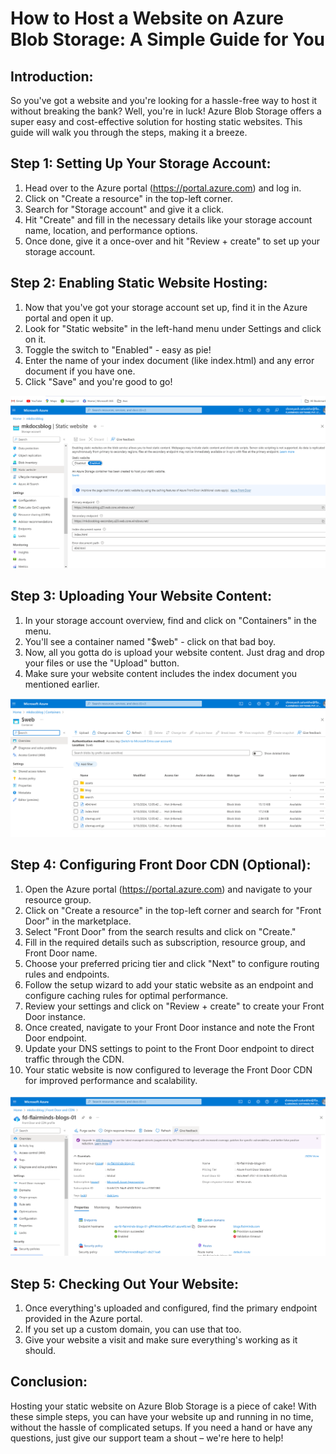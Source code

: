 # How to Host a Website on Azure Blob Storage: A Simple Guide for You

## Introduction:
So you've got a website and you're looking for a hassle-free way to host it without breaking the bank? Well, you're in luck! Azure Blob Storage offers a super easy and cost-effective solution for hosting static websites. This guide will walk you through the steps, making it a breeze.

## Step 1: Setting Up Your Storage Account:
1. Head over to the Azure portal (https://portal.azure.com) and log in.
2. Click on "Create a resource" in the top-left corner.
3. Search for "Storage account" and give it a click.
4. Hit "Create" and fill in the necessary details like your storage account name, location, and performance options.
5. Once done, give it a once-over and hit "Review + create" to set up your storage account.

## Step 2: Enabling Static Website Hosting:
1. Now that you've got your storage account set up, find it in the Azure portal and open it up.
2. Look for "Static website" in the left-hand menu under Settings and click on it.
3. Toggle the switch to "Enabled" - easy as pie!
4. Enter the name of your index document (like index.html) and any error document if you have one.
5. Click "Save" and you're good to go!

[Material Metrics Screenshot_18]:host_static_website/Screenshot_18.png
![Material Metrics Screenshot_18][Material Metrics Screenshot_18]


## Step 3: Uploading Your Website Content:
1. In your storage account overview, find and click on "Containers" in the menu.
2. You'll see a container named "$web" - click on that bad boy.
3. Now, all you gotta do is upload your website content. Just drag and drop your files or use the "Upload" button.
4. Make sure your website content includes the index document you mentioned earlier.

[Material Metrics Screenshot_1]:host_static_website/Screenshot_1.png
![Material Metrics Screenshot_1][Material Metrics Screenshot_1]

## Step 4: Configuring Front Door CDN (Optional):
1. Open the Azure portal (https://portal.azure.com) and navigate to your resource group.
2. Click on "Create a resource" in the top-left corner and search for "Front Door" in the marketplace.
3. Select "Front Door" from the search results and click on "Create."
4. Fill in the required details such as subscription, resource group, and Front Door name.
5. Choose your preferred pricing tier and click "Next" to configure routing rules and endpoints.
6. Follow the setup wizard to add your static website as an endpoint and configure caching rules for optimal performance.
7. Review your settings and click on "Review + create" to create your Front Door instance.
8. Once created, navigate to your Front Door instance and note the Front Door endpoint.
9. Update your DNS settings to point to the Front Door endpoint to direct traffic through the CDN.
10. Your static website is now configured to leverage the Front Door CDN for improved performance and scalability.

[Material Metrics Screenshot_2]:host_static_website/Screenshot_2.png
![Material Metrics Screenshot_2][Material Metrics Screenshot_2]

## Step 5: Checking Out Your Website:
1. Once everything's uploaded and configured, find the primary endpoint provided in the Azure portal.
2. If you set up a custom domain, you can use that too.
3. Give your website a visit and make sure everything's working as it should.

## Conclusion:
Hosting your static website on Azure Blob Storage is a piece of cake! With these simple steps, you can have your website up and running in no time, without the hassle of complicated setups. If you need a hand or have any questions, just give our support team a shout – we're here to help!
